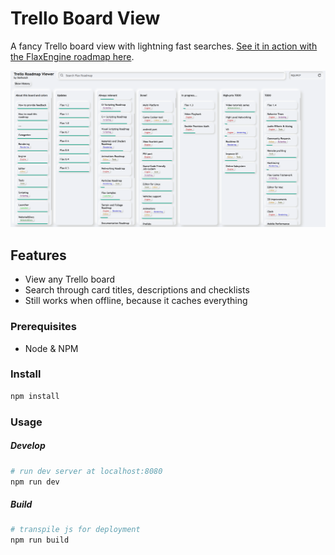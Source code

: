 # Trello Board View

A fancy Trello board view with lightning fast searches. [See it in action with the FlaxEngine roadmap here](https://stefnotch.github.io/trello-board-view/?board=NQjLXRCP).

![screenshot](./screenshot.png)

## Features

- View any Trello board
- Search through card titles, descriptions and checklists
- Still works when offline, because it caches everything

### Prerequisites

- Node & NPM

### Install

```sh
npm install
```

### Usage

##### Develop

```sh
# run dev server at localhost:8080
npm run dev
```

##### Build

```sh
# transpile js for deployment
npm run build
```
